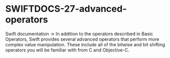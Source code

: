 # SWIFTDOCS-27-advanced-operators
Swift documentation → In addition to the operators described in Basic Operators, Swift provides several advanced operators that perform more complex value manipulation. These include all of the bitwise and bit shifting operators you will be familiar with from C and Objective-C.
